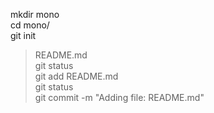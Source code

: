 mkdir mono  
cd mono/  
git init  
> README.md  
git status  
git add README.md  
git status  
git commit -m "Adding file: README.md"  


